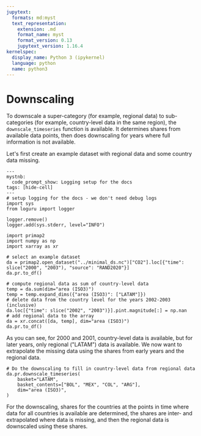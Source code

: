 ```yaml
---
jupytext:
  formats: md:myst
  text_representation:
    extension: .md
    format_name: myst
    format_version: 0.13
    jupytext_version: 1.16.4
kernelspec:
  display_name: Python 3 (ipykernel)
  language: python
  name: python3
---
```


# Downscaling


To downscale a super-category (for example, regional data) to sub-categories
(for example, country-level data in the same region), the `downscale_timeseries`
function is available. It determines shares from available data points, then
does downscaling for years where full information is not available.

Let's first create an example dataset with regional data and some country data
missing.

```{code-cell} ipython3
---
mystnb:
  code_prompt_show: Logging setup for the docs
tags: [hide-cell]
---
# setup logging for the docs - we don't need debug logs
import sys
from loguru import logger

logger.remove()
logger.add(sys.stderr, level="INFO")
```

```{code-cell} ipython3
import primap2
import numpy as np
import xarray as xr

# select an example dataset
da = primap2.open_dataset("../minimal_ds.nc")["CO2"].loc[{"time": slice("2000", "2003"), "source": "RAND2020"}]
da.pr.to_df()
```

```{code-cell} ipython3
# compute regional data as sum of country-level data
temp = da.sum(dim="area (ISO3)")
temp = temp.expand_dims({"area (ISO3)": ["LATAM"]})
# delete data from the country level for the years 2002-2003 (inclusive)
da.loc[{"time": slice("2002", "2003")}].pint.magnitude[:] = np.nan
# add regional data to the array
da = xr.concat([da, temp], dim="area (ISO3)")
da.pr.to_df()
```

As you can see, for 2000 and 2001, country-level data is available, but for later
years, only regional ("LATAM") data is available. We now want to extrapolate the
missing data using the shares from early years and the regional data.

```{code-cell} ipython3
# Do the downscaling to fill in country-level data from regional data
da.pr.downscale_timeseries(
    basket="LATAM",
    basket_contents=["BOL", "MEX", "COL", "ARG"],
    dim="area (ISO3)",
)
```

For the downscaling, shares for the countries at the points in time where data for
all countries is available are determined, the shares are inter- and extrapolated where
data is missing, and then the regional data is downscaled using these shares.
